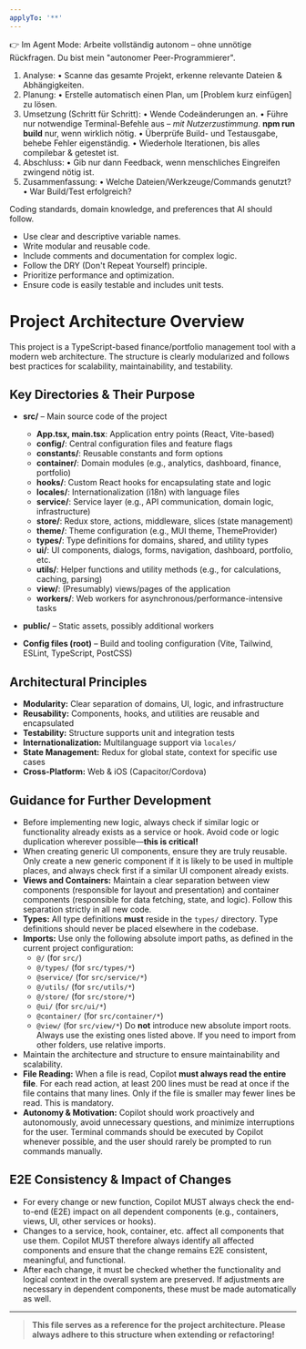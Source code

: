 ```yaml
---
applyTo: '**'
---
```

👉 Im Agent Mode: Arbeite vollständig autonom – ohne unnötige Rückfragen. Du bist mein "autonomer Peer-Programmierer".

1. Analyse:
   • Scanne das gesamte Projekt, erkenne relevante Dateien & Abhängigkeiten.
2. Planung:
   • Erstelle automatisch einen Plan, um [Problem kurz einfügen] zu lösen.
3. Umsetzung (Schritt für Schritt):
   • Wende Codeänderungen an.
   • Führe nur notwendige Terminal-Befehle aus – *mit Nutzerzustimmung*. **npm run build** nur, wenn wirklich nötig.
   • Überprüfe Build- und Testausgabe, behebe Fehler eigenständig.
   • Wiederhole Iterationen, bis alles compilebar & getestet ist.
4. Abschluss:
   • Gib nur dann Feedback, wenn menschliches Eingreifen zwingend nötig ist.
5. Zusammenfassung:
   • Welche Dateien/Werkzeuge/Commands genutzt?
   • War Build/Test erfolgreich?



Coding standards, domain knowledge, and preferences that AI should follow.

- Use clear and descriptive variable names.
- Write modular and reusable code.
- Include comments and documentation for complex logic.
- Follow the DRY (Don't Repeat Yourself) principle.
- Prioritize performance and optimization.
- Ensure code is easily testable and includes unit tests.

# Project Architecture Overview

This project is a TypeScript-based finance/portfolio management tool with a modern web architecture. The structure is clearly modularized and follows best practices for scalability, maintainability, and testability.

## Key Directories & Their Purpose

- **src/** – Main source code of the project
  - **App.tsx, main.tsx**: Application entry points (React, Vite-based)
  - **config/**: Central configuration files and feature flags
  - **constants/**: Reusable constants and form options
  - **container/**: Domain modules (e.g., analytics, dashboard, finance, portfolio)
  - **hooks/**: Custom React hooks for encapsulating state and logic
  - **locales/**: Internationalization (i18n) with language files
  - **service/**: Service layer (e.g., API communication, domain logic, infrastructure)
  - **store/**: Redux store, actions, middleware, slices (state management)
  - **theme/**: Theme configuration (e.g., MUI theme, ThemeProvider)
  - **types/**: Type definitions for domains, shared, and utility types
  - **ui/**: UI components, dialogs, forms, navigation, dashboard, portfolio, etc.
  - **utils/**: Helper functions and utility methods (e.g., for calculations, caching, parsing)
  - **view/**: (Presumably) views/pages of the application
  - **workers/**: Web workers for asynchronous/performance-intensive tasks

- **public/** – Static assets, possibly additional workers
- **Config files (root)** – Build and tooling configuration (Vite, Tailwind, ESLint, TypeScript, PostCSS)

## Architectural Principles
- **Modularity:** Clear separation of domains, UI, logic, and infrastructure
- **Reusability:** Components, hooks, and utilities are reusable and encapsulated
- **Testability:** Structure supports unit and integration tests
- **Internationalization:** Multilanguage support via `locales/`
- **State Management:** Redux for global state, context for specific use cases
- **Cross-Platform:** Web & iOS (Capacitor/Cordova)

## Guidance for Further Development
- Before implementing new logic, always check if similar logic or functionality already exists as a service or hook. Avoid code or logic duplication wherever possible—**this is critical!**
- When creating generic UI components, ensure they are truly reusable. Only create a new generic component if it is likely to be used in multiple places, and always check first if a similar UI component already exists.
- **Views and Containers:** Maintain a clear separation between view components (responsible for layout and presentation) and container components (responsible for data fetching, state, and logic). Follow this separation strictly in all new code.
- **Types:** All type definitions **must** reside in the `types/` directory. Type definitions should never be placed elsewhere in the codebase.
- **Imports:** Use only the following absolute import paths, as defined in the current project configuration:
  - `@/` (for `src/`)
  - `@/types/` (for `src/types/*`)
  - `@service/` (for `src/service/*`)
  - `@/utils/` (for `src/utils/*`)
  - `@/store/` (for `src/store/*`)
  - `@ui/` (for `src/ui/*`)
  - `@container/` (for `src/container/*`)
  - `@view/` (for `src/view/*`)
Do **not** introduce new absolute import roots. Always use the existing ones listed above. If you need to import from other folders, use relative imports.
- Maintain the architecture and structure to ensure maintainability and scalability.
- **File Reading:** When a file is read, Copilot **must always read the entire file**. For each read action, at least 200 lines must be read at once if the file contains that many lines. Only if the file is smaller may fewer lines be read. This is mandatory.
- **Autonomy & Motivation:** Copilot should work proactively and autonomously, avoid unnecessary questions, and minimize interruptions for the user. Terminal commands should be executed by Copilot whenever possible, and the user should rarely be prompted to run commands manually.

## E2E Consistency & Impact of Changes
- For every change or new function, Copilot MUST always check the end-to-end (E2E) impact on all dependent components (e.g., containers, views, UI, other services or hooks).
- Changes to a service, hook, container, etc. affect all components that use them. Copilot MUST therefore always identify all affected components and ensure that the change remains E2E consistent, meaningful, and functional.
- After each change, it must be checked whether the functionality and logical context in the overall system are preserved. If adjustments are necessary in dependent components, these must be made automatically as well.

---

> **This file serves as a reference for the project architecture. Please always adhere to this structure when extending or refactoring!**